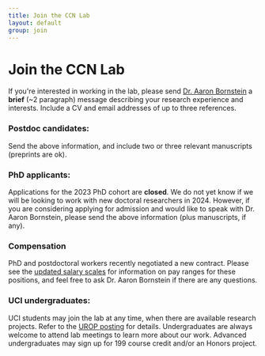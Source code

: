 ```yaml
---
title: Join the CCN Lab
layout: default
group: join
---
```


# Join the CCN Lab
<!-- Our lab welcomes applicants from any race, ethnicity, religion, national origin, gender identity, gender expression, caregiver and family commitments, political affiliation, sexual orientation, and eligible age or disability status. Furthermore, we are committed to maintaining a supportive and collaborative lab environment. -->
<!-- ##### Read more about [our lab compact and philosophy.](/compact/) -->

If you're interested in working in the lab, please send [Dr. Aaron Bornstein](mailto:aaron.bornstein@uci.edu) a <b>brief</b> (~2 paragraph) message describing your research experience and interests. Include a CV and email addresses of up to three references.
<!-- We are always in the market for motivated and talented people, even if we do not have an open position currently advertised. We are interested in engaging with you in a conversation about your scientific background and goals for your future career (in academia, industry, or other ventures). We strive to provide excellent training across a wide range of computational and experimental techniques. If interested please send your CV/Resume to [Dr. James Fraser](/contact). -->

<!-- Currently we have **open positions** for people with the following skills:
[Specialist](https://aprecruit.ucsf.edu/JPF03325) who will engage in research projects and also manage daily wet lab operations. -->
<!-- <br/> -->

### Postdoc candidates: 

Send the above information, and include two or three relevant manuscripts (preprints are ok).

### PhD applicants: 

Applications for the 2023 PhD cohort are <b>closed</b>. We do not yet know if we will be looking to work with new doctoral researchers in 2024. However, if you are considering applying for admission and would like to speak with Dr. Aaron Bornstein, please send the above information (plus manuscripts, if any).

### Compensation

PhD and postdoctoral workers recently negotiated a new contract. Please see the [updated salary scales](https://www.ucop.edu/academic-personnel-programs/compensation/salary-scale-revisions.html) for information on pay ranges for these positions, and feel free to ask Dr. Aaron Bornstein if there are any questions.

<!-- Applications for the 2023 PhD cohort are available beginning in September, 2022. If you would like to inquire about applying for admission in 2023, please send the above information (plus manuscripts, if any) and then apply via the [Cognitive Sciences graduate program](https://www.cogsci.uci.edu/graduate/) (deadline <b>December 1st</b>, 2022) or the [Medical Scientist Training Program](https://mstp.uci.edu/). -->

<!-- Note: While I cannot serve as a primary advisor for any graduate program other than Cognitive Sciences, I am open to discussing plans for collaboration with faculty in your target department. Please name them in your introduction email. -->

### UCI undergraduates: 

UCI students may join the lab at any time, when there are available research projects. Refer to the [UROP posting](https://aaron.bornstein.org/urop.pdf) for details. Undergraduates are always welcome to attend lab meetings to learn more about our work. Advanced undergraduates may sign up for 199 course credit and/or an Honors project.

<!-- Refer to the [UROP posting](https://urop.due.uci.edu/urop/on_campus/on_campus_web_summary_detailed.asp?web_code=4131389856) for details. -->

<!-- At UCSF, students can apply to a single [graduate program](https://graduate.ucsf.edu/programs) and do not apply directly to labs. During the first year of a Ph.D. program, students rotate through ~3 labs prior to deciding on a thesis lab. Our lab is usually open for rotation students every quarter and will generally have room for 1-2 new graduate students (regardless of program affiliation) per year.

 As the 3rd rotation period comes to a close, we will talk with the year's rotation students (at least those who remain interested!) about joining the lab.  During this period, we encourage students to keep talking to the PI and lab members about what kind of project they might want to shape. We consider project fit, scientific chemistry, and alignment with lab values. Because we are a member of multiple graduate programs with different policies and timings for final lab decision making, we cannot make any final commitments until the end of the Spring Quarter to ensure all rotations students are given consideration.

##### The Fraser Lab participates in the following UCSF graduate programs:
  * **[Biophysics](http://biophysics.ucsf.edu/)**: The Biophysics Graduate Program (BP) at the University of California, San Francisco (UCSF) prepares scientists to leverage new and emerging research tools—from nanotechnology to nuclear magnetic resonance spectroscopy—to quantify biological processes in living biological systems using physics and chemistry.
  * **[Chemistry and Chemical Biology](http://ccb.ucsf.edu/)**: The Chemistry and Chemical Biology Graduate Program (CCB) at the University of California, San Francisco (UCSF) prepares scientists to address problems at the intersection of chemistry and biology by providing a chemical foundation for understanding complex biological processes at an atomic level.
  * **[Pharmaceutical Sciences and Pharmacogenomics](http://pspg.ucsf.edu/)**: The Pharmaceutical Sciences and Pharmacogenomics (PSPG) Graduate Program at the University of California, San Francisco (UCSF) focuses on how to develop effective drug therapies for patients that have a minimum of adverse effects.
  * **[Tetrad](http://tetrad.ucsf.edu/)**: The Tetrad graduate program offers diverse training in Biochemistry & Molecular Biology, Cell Biology, Developmental Biology, & Genetics.

## Postdoctoral Fellows

Inquiries about Postdoctoral positions should be emailed directly to [Dr. James Fraser](/contact). We set our postdoctoral fellow compensation to the [Stanford rates](https://postdocs.stanford.edu/funding-levels-and-guidelines) **and** encourage candidates to explore applying for extramural fellowships to support their research.

## Other Visitors

In the past, our lab has enjoyed having foreign exchange students, interns, sabbatical visitors from academia and industry, and post-bac research specialists in the lab.  We are open to other arrangements as well. As we expect people to be fairly compensated for their work by their home institution or by us, we do not have volunteer positions available. Note: we take high school students exclusively through the [UCSF SEP program](http://sep.ucsf.edu/). -->
